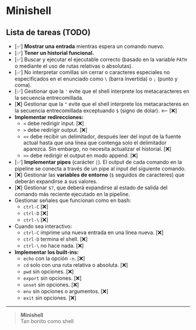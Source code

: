 # Minishell

## Lista de tareas (TODO)

- [✅] **Mostrar una entrada** mientras espera un comando nuevo.
- [✅] **Tener un historial funcional.**
- [✅] Buscar y ejecutar el ejecutable correcto (basado en la variable `PATH` o mediante el uso de rutas relativas o absolutas).
- [✅] No interpretar comillas sin cerrar o caracteres especiales no especificados en el enunciado como `\` (barra invertida) o `;` (punto y coma).
- [✅] Gestionar que la `'` evite que el shell interprete los metacaracteres en la secuencia entrecomillada.
- [❌] Gestionar que la `"` evite que el shell interprete los metacaracteres en la secuencia entrecomillada exceptuando `$` (signo de dólar). <-- [❌]
- **Implementar redirecciones:**
  - `<` debe redirigir input. [❌]
  - `>` debe redirigir output. [❌]
  - `<<` debe recibir un delimitador, después leer del input de la fuente actual hasta que una línea que contenga solo el delimitador aparezca. Sin embargo, no necesita actualizar el historial. [❌]
  - `>>` debe redirigir el output en modo append. [❌]
- [✅] **Implementar pipes** (carácter `|`). El output de cada comando en la pipeline se conecta a través de un pipe al input del siguiente comando.
- [❌] Gestionar las **variables de entorno** (`$` seguidos de caracteres) que deberán expandirse a sus valores.
- [❌] Gestionar `$?`, que deberá expandirse al estado de salida del comando más reciente ejecutado en la pipeline.
- Gestionar señales que funcionan como en bash:
  - `ctrl-C` [❌]
  - `ctrl-D` [❌]
  - `ctrl-\` [❌]
- Cuando sea interactivo:
  - `ctrl-C` imprime una nueva entrada en una línea nueva. [❌]
  - `ctrl-D` termina el shell. [❌]
  - `ctrl-\` no hace nada. [❌]
- **Implementar los built-ins:**
  - `echo` con la opción `-n`. [❌]
  - `cd` solo con una ruta relativa o absoluta. [❌]
  - `pwd` sin opciones. [❌]
  - `export` sin opciones. [❌]
  - `unset` sin opciones. [❌]
  - `env` sin opciones o argumentos. [❌]
  - `exit` sin opciones. [❌]

---

> **Minishell**  
> Tan bonito como shell
